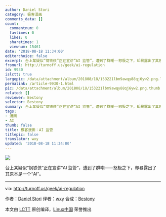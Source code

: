 ```yaml
---
author: Daniel Stori
category: 极客漫画
comments_data: []
count:
  commentnum: 0
  favtimes: 0
  likes: 0
  sharetimes: 1
  viewnum: 15461
date: '2018-08-18 11:34:00'
editorchoice: false
excerpt: 台上某疑似“钢铁侠”正在宣讲“AI 监管”，遭到了群嘲——怒极之下，却暴露出了其原本是一个“AI”。
fromurl: http://turnoff.us/geek/ai-regulation
id: 9930
islctt: true
largepic: /data/attachment/album/201808/18/153221lbm9awqy88qj6yw2.png.large.jpg
permalink: /article-9930-1.html
pic: /data/attachment/album/201808/18/153221lbm9awqy88qj6yw2.png.thumb.jpg
related: []
reviewer: Bestony
selector: Bestony
summary: 台上某疑似“钢铁侠”正在宣讲“AI 监管”，遭到了群嘲——怒极之下，却暴露出了其原本是一个“AI”。
tags:
- 漫画
- AI
thumb: false
title: 极客漫画：AI 监管
titlepic: false
translator: wxy
updated: '2018-08-18 11:34:00'
---
```


![](/data/attachment/album/201808/18/153221lbm9awqy88qj6yw2.png)


台上某疑似“钢铁侠”正在宣讲“AI 监管”，遭到了群嘲——怒极之下，却暴露出了其原本是一个“AI”。




---


via: <http://turnoff.us/geek/ai-regulation>


作者：[Daniel Stori](http://turnoff.us/about/) 译者：[wxy](https://github.com/wxy) 合成：[Bestony](https://github.com/Bestony)


本文由 [LCTT](https://github.com/LCTT/TranslateProject) 原创编译，[Linux中国](https://linux.cn/) 荣誉推出